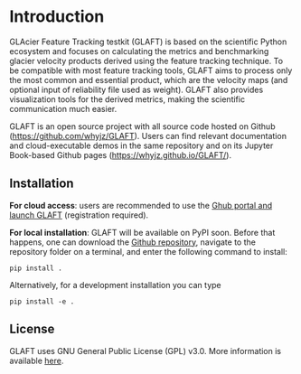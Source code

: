 # Introduction

GLAcier Feature Tracking testkit (GLAFT) is based on the scientific Python ecosystem and focuses on calculating the metrics and benchmarking glacier velocity products derived using the feature tracking technique. To be compatible with most feature tracking tools, GLAFT aims to process only the most common and essential product, which are the velocity maps (and optional input of reliability file used as weight). GLAFT also provides visualization tools for the derived metrics, making the scientific communication much easier. 

GLAFT is an open source project with all source code hosted on Github (https://github.com/whyjz/GLAFT). Users can find relevant documentation and cloud-executable demos in the same repository and on its Jupyter Book-based Github pages (https://whyjz.github.io/GLAFT/). 

## Installation

**For cloud access**: users are recommended to use the [Ghub portal and launch GLAFT](https://theghub.org/tools/glaft/status) (registration required).

**For local installation**: GLAFT will be available on PyPI soon. Before that happens, one can download the [Github repository](https://github.com/whyjz/GLAFT), navigate to the repository folder on a terminal, and enter the following command  to install:

```
pip install .
```

Alternatively, for a development installation you can type

```
pip install -e .
```

## License

GLAFT uses GNU General Public License (GPL) v3.0. More information is available [here](https://github.com/whyjz/GLAFT/blob/master/LICENSE).


